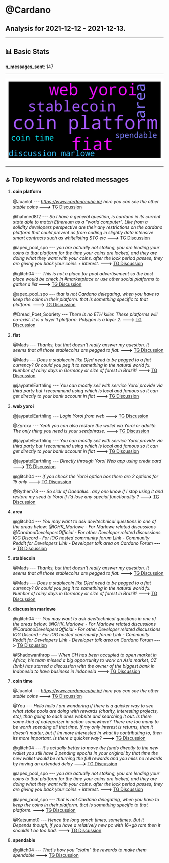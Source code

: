 # **@Cardano**
 ## Analysis for **2021-12-12** - **2021-12-13**.

---

## 📊 **Basic Stats**

**n_messages_sent**: 147

---
![wordcloud](Cardano_1Days_wordcloud.png)

---


## 🔝 **Top keywords and related messages**

1. **coin platform**

    @Juanlot --- *https://www.cardanocube.io/ here you can see the other stable coins* **--->** [TG Discussion](https://t.me/Cardano/758444)

    @hahmed812 --- *So I have a general question, is cardano in its current state able to match Ethereum as a "world computer". Like from a solidity developers perspective are their any restrictions on the cardano platform that could prevent us from coding in slightly data intensive smart contracts such as whitelisting STO etc* **--->** [TG Discussion](https://t.me/Cardano/758309)

    @apex_pool_spo --- *you are actually not staking, you are lending your coins to that platform for the time your coins are locked, and they are doing what they want with your coins. after the lock period passes, they are giving you back your coins + interest.* **--->** [TG Discussion](https://t.me/Cardano/758330)

    @glitch04 --- *This is not a place for pool advertisement so the best place would be check in #marketplace or use other social platforms to gather a list* **--->** [TG Discussion](https://t.me/Cardano/757703)

    @apex_pool_spo --- *that is not Cardano delegating, when you have to keep the coins in their platform. that is something specific to that platform.* **--->** [TG Discussion](https://t.me/Cardano/758328)

    @Dread_Poet_Sobriety --- *There is no ETH killer. These platforms will co-exist.  It is a layer 1 platform. Polygon is a layer 2.* **--->** [TG Discussion](https://t.me/Cardano/758019)

2. **fiat**

    @Mads --- *Thanks, but that doesn't really answer my question. It seems that all those stablecoins are pegged to fiat.* **--->** [TG Discussion](https://t.me/Cardano/758445)

    @Mads --- *Does a stablecoin like Djed need to be pegged to a fiat currency? Or could you peg it to something in the natural world fx. Number of rainy days in Germany or size of forest in Brazil?* **--->** [TG Discussion](https://t.me/Cardano/758443)

    @jaypatelEarthling --- *You can mostly sell with service Yoroi provide via third party but i recommend using which is local and famous so it can get directly to your bank account in fiat* **--->** [TG Discussion](https://t.me/Cardano/758225)

3. **web yoroi**

    @jaypatelEarthling --- *Login Yoroi from web* **--->** [TG Discussion](https://t.me/Cardano/758227)

    @Zyroxa --- *Yeah you can also restore the wallet via Yoroi or adalite. The only thing you need is your seedphrase.* **--->** [TG Discussion](https://t.me/Cardano/758319)

    @jaypatelEarthling --- *You can mostly sell with service Yoroi provide via third party but i recommend using which is local and famous so it can get directly to your bank account in fiat* **--->** [TG Discussion](https://t.me/Cardano/758225)

    @jaypatelEarthling --- *Directly through Yoroi Web app using credit card* **--->** [TG Discussion](https://t.me/Cardano/758222)

    @glitch04 --- *if you check the Yoroi option box there are 2 options for 15 only* **--->** [TG Discussion](https://t.me/Cardano/758100)

    @Rythem78 --- *So sick of Daedalus.. any one know if I stop using it and restore my seed to Yoroi if I’d lose any special functionality ?* **--->** [TG Discussion](https://t.me/Cardano/758176)

4. **area**

    @glitch04 --- *You may want to ask dev/technical questions in one of the areas below:   @IOHK_Marlowe - For Marlowe related discussions  @CardanoDevelopersOfficial - For other Developer related discussions  IOG Discord - For IOG hosted community forum  Link - Community Reddit for Developers  Link - Developer talk area on Cardano Forum* **--->** [TG Discussion](https://t.me/Cardano/758220)

5. **stablecoin**

    @Mads --- *Thanks, but that doesn't really answer my question. It seems that all those stablecoins are pegged to fiat.* **--->** [TG Discussion](https://t.me/Cardano/758445)

    @Mads --- *Does a stablecoin like Djed need to be pegged to a fiat currency? Or could you peg it to something in the natural world fx. Number of rainy days in Germany or size of forest in Brazil?* **--->** [TG Discussion](https://t.me/Cardano/758443)

6. **discussion marlowe**

    @glitch04 --- *You may want to ask dev/technical questions in one of the areas below:   @IOHK_Marlowe - For Marlowe related discussions  @CardanoDevelopersOfficial - For other Developer related discussions  IOG Discord - For IOG hosted community forum  Link - Community Reddit for Developers  Link - Developer talk area on Cardano Forum* **--->** [TG Discussion](https://t.me/Cardano/758220)

    @Shadowanthrop --- *When CH has been occupied to open market in Africa, his team missed a big opportunity to work on Asia market, CZ (bnb) has started a discussion with the owner of the biggest bank in Indonesia to have business in Indonesia* **--->** [TG Discussion](https://t.me/Cardano/757795)

7. **coin time**

    @Juanlot --- *https://www.cardanocube.io/ here you can see the other stable coins* **--->** [TG Discussion](https://t.me/Cardano/758444)

    @You --- *Hello hello I am wondering if there is a quicker way to see what stake pools are doing with rewards (charity, interesting projects, etc), than going to each ones website and searching it out.  Is there some kind of categorizer in action somewhere? There are too many to be worth spending all that time.   If my only interest is returns, than it doesn’t matter, but if Im more interested in what its contributing to, then its more important.   Is there a quicker way?* **--->** [TG Discussion](https://t.me/Cardano/757823)

    @glitch04 --- *it's actually better to move the funds directly to the new wallet you still have 2 pending epochs in your original by that time the new wallet would be returning the full rewards and you miss no rewards by having an extended delay* **--->** [TG Discussion](https://t.me/Cardano/758186)

    @apex_pool_spo --- *you are actually not staking, you are lending your coins to that platform for the time your coins are locked, and they are doing what they want with your coins. after the lock period passes, they are giving you back your coins + interest.* **--->** [TG Discussion](https://t.me/Cardano/758330)

    @apex_pool_spo --- *that is not Cardano delegating, when you have to keep the coins in their platform. that is something specific to that platform.* **--->** [TG Discussion](https://t.me/Cardano/758328)

    @Katsumot0 --- *Hence the long synch times, sometimes. But it Depends though, if you have a relatively new pc with 16+gb ram then it shouldn’t be too bad.* **--->** [TG Discussion](https://t.me/Cardano/757971)

8. **spendable**

    @glitch04 --- *That's how you "claim" the rewards to make them spendable* **--->** [TG Discussion](https://t.me/Cardano/758198)

